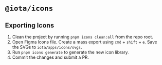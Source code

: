 # `@iota/icons`

## Exporting Icons

1. Clean the project by running `pnpm icons clean:all` from the repo root.
1. Open Figma Icons file. Create a mass export using `cmd` + `shift` + `e`. Save the SVGs to `iota/apps/icons/svgs`.
1. Run `pnpm icons generate` to generate the new icon library.
1. Commit the changes and submit a PR.
